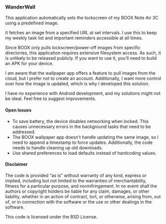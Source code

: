 ### WanderWall

This application automatically sets the lockscreen of my BOOX Note Air 3C using a predefined image.

It fetches an image from a specified URL at set intervals. I use this to keep my weekly task list and important reminders accessible at all times.

Since BOOX only pulls lockscreen/power-off images from specific directories, this application requires extensive filesystem access. As such, it is unlikely to be released publicly. If you want to use it, you'll need to build an APK for your device.


I am aware that the wallpaper app offers a feature to pull images from the cloud, but I prefer not to create an account. Additionally, I want more control over how the image is updated, which is why I developed this solution.

I have no experience with Android development, and my solutions might not be ideal. Feel free to suggest improvements.

#### Open Issues

- To save battery, the device disables networking when locked. This causes unnecessary errors in the background tasks that need to be addressed.
- The BOOX wallpaper app doesn't handle updating the same image, so I need to append a timestamp to force updates. Additionally, the code needs to handle cleaning up old downloads.
- Use shared preferences to load defaults instead of hardcoding values.

#### Disclaimer

The code is provided “as is” without warranty of any kind, express or implied, including but not limited to the warranties of merchantability, fitness for a particular purpose, and noninfringement. In no event shall the authors or copyright holders be liable for any claim, damages, or other liability, whether in an action of contract, tort, or otherwise, arising from, out of, or in connection with the software or the use or other dealings in the software.

This code is licensed under the BSD License.
